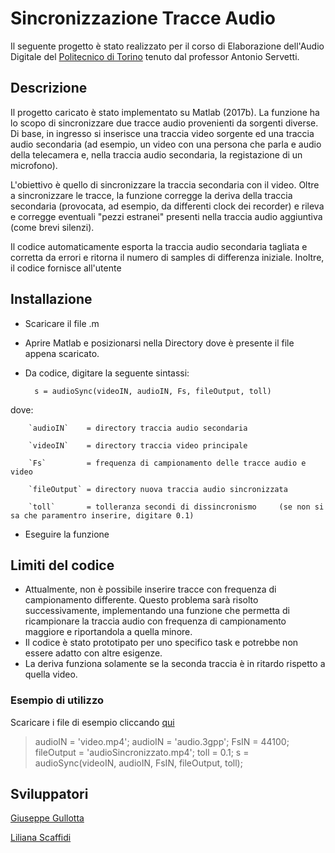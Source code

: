 # Sincronizzazione Tracce Audio

Il seguente progetto è stato realizzato per il corso di Elaborazione dell'Audio Digitale del [Politecnico di Torino](https://www.polito.it) tenuto dal professor Antonio Servetti.

## Descrizione
Il progetto caricato è stato implementato su Matlab (2017b). La funzione ha lo scopo di sincronizzare due tracce audio provenienti da sorgenti diverse. Di base, in ingresso si inserisce una traccia video sorgente ed una traccia audio secondaria (ad esempio, un video con una persona che parla e audio della telecamera e, nella traccia audio secondaria, la registazione di un microfono).

L'obiettivo è quello di sincronizzare la traccia secondaria con il video. Oltre a sincronizzare le tracce, la funzione corregge la deriva della traccia secondaria (provocata, ad esempio, da differenti clock dei recorder) e rileva e corregge eventuali "pezzi estranei" presenti nella traccia audio aggiuntiva (come brevi silenzi).

Il codice automaticamente esporta la traccia audio secondaria tagliata e corretta da errori e ritorna il numero di samples di differenza iniziale. Inoltre, il codice fornisce all'utente


## Installazione

* Scaricare il file .m
* Aprire Matlab e posizionarsi nella Directory dove è presente il file appena scaricato.
* Da codice, digitare la seguente sintassi:
 
        s = audioSync(videoIN, audioIN, Fs, fileOutput, toll) 
        
 dove:  
 
        `audioIN`    = directory traccia audio secondaria
        
        `videoIN`    = directory traccia video principale
        
        `Fs`         = frequenza di campionamento delle tracce audio e video
        
        `fileOutput` = directory nuova traccia audio sincronizzata
        
        `toll`       = tolleranza secondi di dissincronismo     (se non si sa che paramentro inserire, digitare 0.1)
     
     
* Eseguire la funzione

## Limiti del codice 
* Attualmente, non è possibile inserire tracce con frequenza di campionamento differente. Questo problema sarà risolto successivamente, implementando una funzione che permetta di ricampionare la traccia audio con frequenza di campionamento maggiore e riportandola a quella minore. 
* Il codice è stato prototipato per uno specifico task e potrebbe non essere adatto con altre esigenze.
* La deriva funziona solamente se la seconda traccia è in ritardo rispetto a quella video.

### Esempio di utilizzo
Scaricare i file di esempio cliccando [qui](https://github.com/GiuseppeGullotta)

> audioIN = 'video.mp4';
> audioIN = 'audio.3gpp';
> FsIN = 44100;
> fileOutput = 'audioSincronizzato.mp4';
> toll = 0.1;
> s = audioSync(videoIN, audioIN, FsIN, fileOutput, toll);


## Sviluppatori

[Giuseppe Gullotta](https://github.com/GiuseppeGullotta)

[Liliana Scaffidi](https://github.com/LilianaScaffidi)




        

